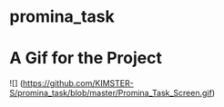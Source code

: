 # promina_task

# A Gif for the Project
![] (https://github.com/KIMSTER-S/promina_task/blob/master/Promina_Task_Screen.gif)

